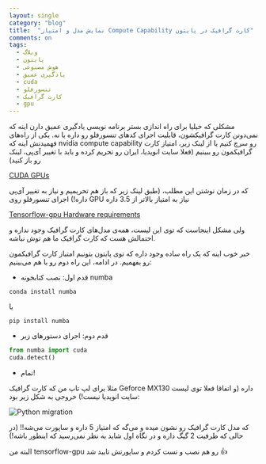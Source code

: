 ```yaml
---
layout: single
category: "blog"
title:  "نمایش مدل و امتیاز Compute Capability کارت گرافیک در پایتون"
comments: on
tags:
  - وبلاگ
  - پایتون
  - هوش مصنوعی
  - یادگیری عمیق
  - cuda
  - تنسورفلو
  - کارت گرافیک
  - gpu
---
```



مشکلی که خیلیا برای راه اندازی بستر برنامه نویسی یادگیری عمیق دارن اینه که نمی‌دونن کارت گرافیکشون، قابلیت اجرای کدهای تنسورفلو رو داره یا نه.
یکی از راه‌های فهمیدنش اینه که nvidia compute capability رو سرچ کنیم یا از لینک زیر، امتیاز کارت گرافیکمون رو ببینیم (فعلا سایت انویدیا، ایران رو تحریم کرده و باید با تغییر آی‌پی، لینک رو باز کنید)

[CUDA GPUs](https://developer.nvidia.com/cuda-gpus)


که در زمان نوشتن این مطلب، (طبق لینک زیر که باز هم تحریمیم و نیاز به تغییر آی‌پی داره!) اجرای تنسورفلو روی GPU نیاز به امتیاز بالاتر از 3.5 داره

[Tensorflow-gpu Hardware requirements](https://www.tensorflow.org/install/gpu)


ولی مشکل اینجاست که توی این لیست، همه‌ی مدل‌های کارت گرافیک وجود نداره و احتمالش هست که کارت گرافیک ما هم توش نباشه.


خبر خوب اینه که یک راه ساده وجود داره که توی پایتون بتونیم امتیاز کارت گرافیکمون رو بفهمیم. در ادامه، این راه دوم رو با هم می‌بینیم:

- قدم اول: نصب کتابخونه numba

<div dir="ltr">

```
conda install numba
```
یا
```
pip install numba
```

</div>

- قدم دوم: اجرای دستورهای زیر

<div dir="ltr">

```python
from numba import cuda
cuda.detect()
```

</div>

- تمام!

مثلا برای لپ تاپ من که کارت گرافیک Geforce MX130 داره (و اتفاقا فعلا توی لیست سایت انویدیا نیست!) خروجی به شکل زیر بود:

<img src="{{ '/assets/images/numba-output.png' | relative_url }}" alt="Python migration">

که مدل کارت گرافیک رو نشون میده و می‌گه که امتیاز 5 داره و ساپورت می‌شه!!
(در حالی که ظرفیت 2 گیگ داره و در نگاه اول شاید به نظر نمی‌رسید که اینطور باشه!)

البته من tensorflow-gpu رو هم نصب و تست کردم و ساپورتش تایید شد :thumbsup:


<div class="well">
<div class="rw-ui-container"></div>
</div>
